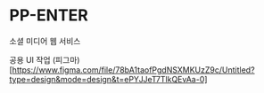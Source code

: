 # PP-ENTER
소셜 미디어 웹 서비스

공용 UI 작업
(피그마)[https://www.figma.com/file/78bA1taofPgdNSXMKUzZ9c/Untitled?type=design&mode=design&t=ePYJJeT7TlkQEvAa-0]